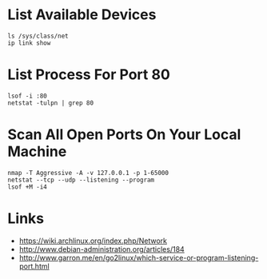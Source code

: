 # List Available Devices

```
ls /sys/class/net
ip link show
```

# List Process For Port 80

```
lsof -i :80
netstat -tulpn | grep 80
```

# Scan All Open Ports On Your Local Machine

```
nmap -T Aggressive -A -v 127.0.0.1 -p 1-65000
netstat --tcp --udp --listening --program
lsof +M -i4
```

# Links

* https://wiki.archlinux.org/index.php/Network
* http://www.debian-administration.org/articles/184
* http://www.garron.me/en/go2linux/which-service-or-program-listening-port.html
